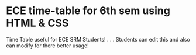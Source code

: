 # ECE time-table for 6th sem using HTML & CSS 
Time Table useful for ECE SRM Students!
.
.
.
Students can edit this and also can modify for there better usage!
